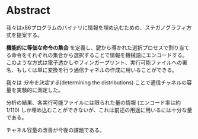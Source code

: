 # Abstract

我々はx86プログラムのバイナリに情報を埋め込むための、ステガノグラフィ方式を提案する。

**機能的に等価な命令の集合** を定義し、鍵から導かれた選択プロセスで割り当てる命令をそれぞれの集合から選択することで情報を機械語にエンコードする。
このような方式は電子透かしやフィンガープリント、実行可能ファイルへの署名、もしくは単に変換を行う通信チャネルの作成に用いることができる。

我々は *分布を決定する*(determining the distributions) ことで通信チャネルの容量を実験的に測定した。

分析の結果、各実行可能ファイルには限られた量の情報 (エンコード率は約1/110) しか埋め込むことができないが、これは前述の用途に用いるには十分な量である。

チャネル容量の改善が今後の課題である。
